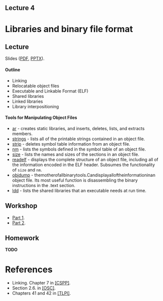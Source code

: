 Lecture 4
---

# Libraries and binary file format

## Lecture

Slides ([PDF](OS_Lecture_04.pdf), [PPTX](OS_Lecture_04.pptx)).

#### Outline

* Linking
* Relocatable object files
* Executable and Linkable Format (ELF)
* Shared libraries
* Linked libraries
* Library interpositioning

#### Tools for Manipulating Object Files

* [ar](https://man7.org/linux/man-pages/man1/ar.1.html) -
  creates static libraries, and inserts, deletes, lists, and extracts members.
* [strings](https://man7.org/linux/man-pages/man1/strings.1.html) -
  lists all of the printable strings contained in an object file.
* [strip](https://man7.org/linux/man-pages/man1/strip.1.html) -
  deletes symbol table information from an object file.
* [nm](https://man7.org/linux/man-pages/man1/nm.1.html) -
  lists the symbols defined in the symbol table of an object file.
* [size](https://man7.org/linux/man-pages/man1/size.1.html) -
  lists the names and sizes of the sections in an object file.
* [readelf](https://man7.org/linux/man-pages/man1/readelf.1.html) -
  displays the complete structure of an object file, including all of the information
  encoded in the ELF header. Subsumes the functionality of `size` and `nm`.
* [objdump](https://man7.org/linux/man-pages/man1/objdump.1.html) -
  themotherofallbinarytools.Candisplayalloftheinformationinan object file.
  Its most useful function is disassembling the binary instructions in the .text section.
* [ldd](https://man7.org/linux/man-pages/man1/ldd.1.html) -
  lists the shared libraries that an executable needs at run time.

## Workshop

* [Part 1](libs.md).
* [Part 2](make.md).

## Homework

__TODO__

# References

* Linking. Chapter 7 in [[CSPP]](../../books.md).
* Section 2.6. in [[OSC]](../../books.md).
* Chapters 41 and 42 in [[TLPI]](../../books.md).
